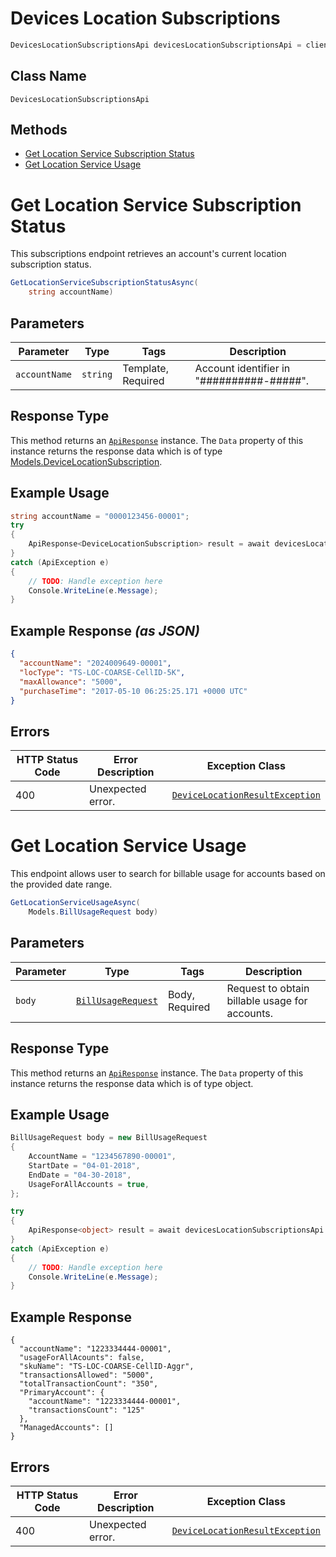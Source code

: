 # Devices Location Subscriptions

```csharp
DevicesLocationSubscriptionsApi devicesLocationSubscriptionsApi = client.DevicesLocationSubscriptionsApi;
```

## Class Name

`DevicesLocationSubscriptionsApi`

## Methods

* [Get Location Service Subscription Status](../../doc/controllers/devices-location-subscriptions.md#get-location-service-subscription-status)
* [Get Location Service Usage](../../doc/controllers/devices-location-subscriptions.md#get-location-service-usage)


# Get Location Service Subscription Status

This subscriptions endpoint retrieves an account's current location subscription status.

```csharp
GetLocationServiceSubscriptionStatusAsync(
    string accountName)
```

## Parameters

| Parameter | Type | Tags | Description |
|  --- | --- | --- | --- |
| `accountName` | `string` | Template, Required | Account identifier in "##########-#####". |

## Response Type

This method returns an [`ApiResponse`](../../doc/api-response.md) instance. The `Data` property of this instance returns the response data which is of type [Models.DeviceLocationSubscription](../../doc/models/device-location-subscription.md).

## Example Usage

```csharp
string accountName = "0000123456-00001";
try
{
    ApiResponse<DeviceLocationSubscription> result = await devicesLocationSubscriptionsApi.GetLocationServiceSubscriptionStatusAsync(accountName);
}
catch (ApiException e)
{
    // TODO: Handle exception here
    Console.WriteLine(e.Message);
}
```

## Example Response *(as JSON)*

```json
{
  "accountName": "2024009649-00001",
  "locType": "TS-LOC-COARSE-CellID-5K",
  "maxAllowance": "5000",
  "purchaseTime": "2017-05-10 06:25:25.171 +0000 UTC"
}
```

## Errors

| HTTP Status Code | Error Description | Exception Class |
|  --- | --- | --- |
| 400 | Unexpected error. | [`DeviceLocationResultException`](../../doc/models/device-location-result-exception.md) |


# Get Location Service Usage

This endpoint allows user to search for billable usage for accounts based on the provided date range.

```csharp
GetLocationServiceUsageAsync(
    Models.BillUsageRequest body)
```

## Parameters

| Parameter | Type | Tags | Description |
|  --- | --- | --- | --- |
| `body` | [`BillUsageRequest`](../../doc/models/bill-usage-request.md) | Body, Required | Request to obtain billable usage for accounts. |

## Response Type

This method returns an [`ApiResponse`](../../doc/api-response.md) instance. The `Data` property of this instance returns the response data which is of type object.

## Example Usage

```csharp
BillUsageRequest body = new BillUsageRequest
{
    AccountName = "1234567890-00001",
    StartDate = "04-01-2018",
    EndDate = "04-30-2018",
    UsageForAllAccounts = true,
};

try
{
    ApiResponse<object> result = await devicesLocationSubscriptionsApi.GetLocationServiceUsageAsync(body);
}
catch (ApiException e)
{
    // TODO: Handle exception here
    Console.WriteLine(e.Message);
}
```

## Example Response

```
{
  "accountName": "1223334444-00001",
  "usageForAllAcounts": false,
  "skuName": "TS-LOC-COARSE-CellID-Aggr",
  "transactionsAllowed": "5000",
  "totalTransactionCount": "350",
  "PrimaryAccount": {
    "accountName": "1223334444-00001",
    "transactionsCount": "125"
  },
  "ManagedAccounts": []
}
```

## Errors

| HTTP Status Code | Error Description | Exception Class |
|  --- | --- | --- |
| 400 | Unexpected error. | [`DeviceLocationResultException`](../../doc/models/device-location-result-exception.md) |

